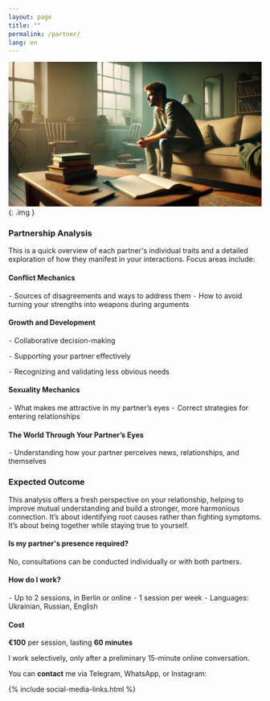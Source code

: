 ```yaml
---
layout: page
title: ""
permalink: /partner/
lang: en
---
```


![Alt text](/assets/images/tmp.png){: .img }

### Partnership Analysis
This is a quick overview of each partner's individual traits
and a detailed exploration of how they manifest in your interactions.
Focus areas include:

#### Conflict Mechanics
⁃ Sources of disagreements and ways to address them
⁃ How to avoid turning your strengths into weapons during arguments

#### Growth and Development
⁃ Collaborative decision-making

⁃ Supporting your partner effectively

⁃ Recognizing and validating less obvious needs

#### Sexuality Mechanics
⁃ What makes me attractive in my partner’s eyes
⁃ Correct strategies for entering relationships

#### The World Through Your Partner’s Eyes
⁃ Understanding how your partner perceives news, relationships, and themselves

### Expected Outcome
This analysis offers a fresh perspective on your relationship, helping to improve mutual understanding and build a stronger, more harmonious connection.
It’s about identifying root causes rather than fighting symptoms.
It’s about being together while staying true to yourself.

#### Is my partner's presence required?
No, consultations can be conducted individually or with both partners.

#### How do I work?
⁃ Up to 2 sessions, in Berlin or online
⁃ 1 session per week
⁃ Languages: Ukrainian, Russian, English

#### Cost
**€100** per session, lasting **60 minutes**

I work selectively, only after a preliminary 15-minute online conversation.

You can **contact** me via Telegram, WhatsApp, or Instagram:

{% include social-media-links.html %}
